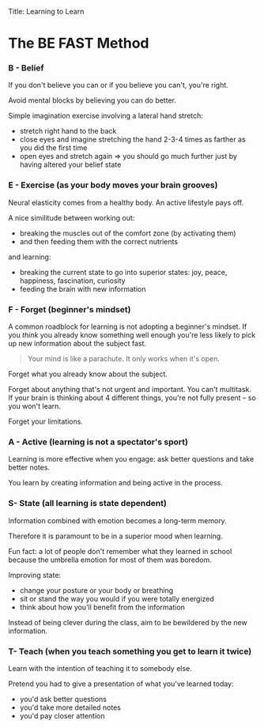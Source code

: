Title: Learning to Learn

# The BE FAST Method

### B - Belief

If you don't believe you can or if you believe you can't, you're right.

Avoid mental blocks by believing you can do better.

Simple imagination exercise involving a lateral hand stretch:

* stretch right hand to the back
* close eyes and imagine stretching the hand 2-3-4 times as farther as you did
the first time
* open eyes and stretch again => you should go much further just by having
altered your belief state


### E - Exercise (as your body moves your brain grooves)

Neural elasticity comes from a healthy body. An active lifestyle pays off.

A nice similitude between working out:

* breaking the muscles out of the comfort zone (by activating them)
* and then feeding them with the correct nutrients

and learning:

* breaking the current state to go into superior states:
joy, peace, happiness, fascination, curiosity
* feeding the brain with new information


### F - Forget (beginner's mindset)

A common roadblock for learning is not adopting a beginner's mindset. If you
*think* you already know something well enough you're less likely to pick up
new information about the subject fast.

> Your mind is like a parachute. It only works when it's open.

Forget what you already know about the subject.

Forget about anything that's not urgent and important.
You can't multitask.
If your brain is thinking about 4 different things,
you're not fully present – so you won't learn.

Forget your limitations.


### A - Active (learning is not a spectator's sport)

Learning is more effective when you engage: ask better questions and take better
notes.

You learn by creating information and being active in the process.


### S- State (all learning is state dependent)

Information combined with emotion becomes a long-term memory.

Therefore it is paramount to be in a superior mood when learning.

Fun fact: a lot of people don't remember what they learned in school
because the umbrella emotion for most of them was boredom.

Improving state:

* change your posture or your body or breathing
* sit or stand the way you would if you were totally energized
* think about how you’ll benefit from the information

Instead of being clever during the class, aim to be bewildered by the new
information.


### T- Teach (when you teach something you get to learn it twice)

Learn with the intention of teaching it to somebody else.

Pretend you had to give a presentation of what you've learned today:

* you'd ask better questions
* you'd take more detailed notes
* you'd pay closer attention
